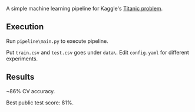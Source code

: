 A simple machine learning pipeline for Kaggle's [Titanic problem](https://www.kaggle.com/c/titanic).

## Execution
Run ```pipeline\main.py``` to execute pipeline. 

Put ```train.csv``` and ```test.csv``` goes under ```data\```. Edit ```config.yaml``` for different experiments.

## Results
~86% CV accuracy.

Best public test score: 81%.


